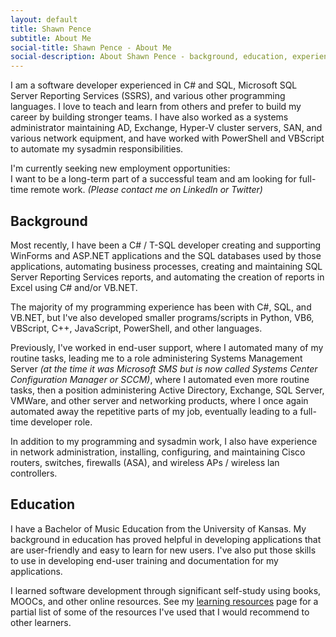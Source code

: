 ```yaml
---
layout: default
title: Shawn Pence
subtitle: About Me
social-title: Shawn Pence - About Me
social-description: About Shawn Pence - background, education, experience, etc.
---
```


I am a software developer experienced in C# and SQL, Microsoft SQL Server Reporting Services (SSRS), and various other programming languages. I love to teach and learn from others and prefer to build my career by building stronger teams. I have also worked as a systems administrator maintaining AD, Exchange, Hyper-V cluster servers, SAN, and various network equipment, and have worked with PowerShell and VBScript to automate my sysadmin responsibilities.

<div class="messagebox">
    <div class="messagetitle">I'm currently seeking new employment opportunities:</div>
    I want to be a long-term part of a successful team and am looking for full-time remote work. <em class="smaller-text">(Please contact me on LinkedIn or Twitter)</em>
</div>

## Background

Most recently, I have been a C# / T-SQL developer creating and supporting WinForms and ASP\.NET applications and the  SQL databases used by those applications, automating business processes, creating and maintaining SQL Server Reporting Services reports, and automating the creation of reports in Excel using C# and/or VB\.NET.

The majority of my programming experience has been with C#, SQL, and VB\.NET, but I've also developed smaller programs/scripts in Python, VB6, VBScript, C++, JavaScript, PowerShell, and other languages.

Previously, I've worked in end-user support, where I automated many of my routine tasks, leading me to a role administering Systems Management Server *(at the time it was Microsoft SMS but is now called Systems Center Configuration Manager or SCCM)*, where I automated even more routine tasks, then a position administering Active Directory, Exchange, SQL Server, VMWare, and other server and networking products, where I once again automated away the repetitive parts of my job, eventually leading to a full-time developer role.

In addition to my programming and sysadmin work, I also have experience in network administration, installing, configuring, and maintaining Cisco routers, switches, firewalls (ASA), and wireless APs / wireless lan controllers.

## Education

I have a Bachelor of Music Education from the University of Kansas.  My background in education has proved helpful in developing applications that are user-friendly and easy to learn for new users.  I've also put those skills to use in developing end-user training and documentation for my applications.

I learned software development through significant self-study using books, MOOCs, and other online resources.  See my [learning resources](/resources/) page for a partial list of some of the resources I've used that I would recommend to other learners.
